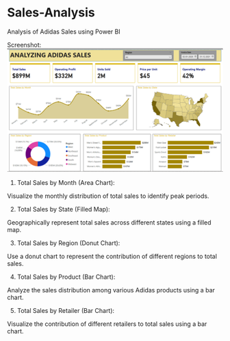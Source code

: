# Sales-Analysis
Analysis of Adidas Sales using Power BI

Screenshot:
![Image Alt](https://github.com/jim11br/Sales-Analysis/blob/c249c775e83434978f6975a66173b23e359ff7a7/data_analysis.png)


1. Total Sales by Month (Area Chart):

Visualize the monthly distribution of total sales to identify peak periods.

2. Total Sales by State (Filled Map):

Geographically represent total sales across different states using a filled map.

3. Total Sales by Region (Donut Chart):

Use a donut chart to represent the contribution of different regions to total sales.

4. Total Sales by Product (Bar Chart):

Analyze the sales distribution among various Adidas products using a bar chart.

5. Total Sales by Retailer (Bar Chart):

Visualize the contribution of different retailers to total sales using a bar chart.
